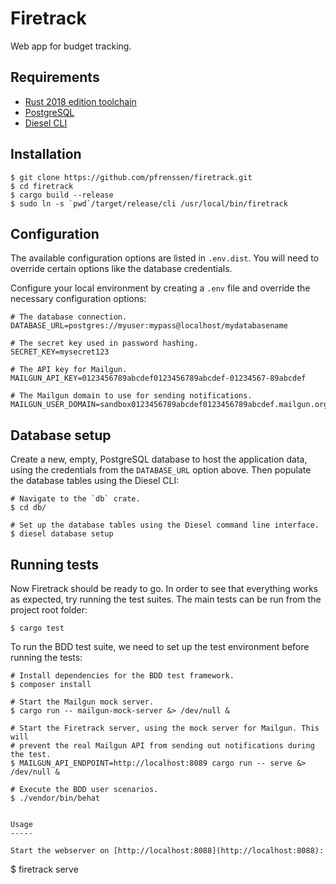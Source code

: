 Firetrack
=========

Web app for budget tracking.


Requirements
------------

* [Rust 2018 edition toolchain](https://www.rust-lang.org/tools/install)
* [PostgreSQL](https://www.postgresql.org/)
* [Diesel CLI](https://github.com/diesel-rs/diesel/tree/master/diesel_cli)


Installation
------------

```
$ git clone https://github.com/pfrenssen/firetrack.git
$ cd firetrack
$ cargo build --release
$ sudo ln -s `pwd`/target/release/cli /usr/local/bin/firetrack
```


Configuration
-------------

The available configuration options are listed in `.env.dist`. You will need to
override certain options like the database credentials.

Configure your local environment by creating a `.env` file and override the
necessary configuration options:

```
# The database connection.
DATABASE_URL=postgres://myuser:mypass@localhost/mydatabasename

# The secret key used in password hashing.
SECRET_KEY=mysecret123

# The API key for Mailgun.
MAILGUN_API_KEY=0123456789abcdef0123456789abcdef-01234567-89abcdef

# The Mailgun domain to use for sending notifications.
MAILGUN_USER_DOMAIN=sandbox0123456789abcdef0123456789abcdef.mailgun.org
```


Database setup
--------------

Create a new, empty, PostgreSQL database to host the application data, using the
credentials from the `DATABASE_URL` option above. Then populate the database
tables using the Diesel CLI:

```
# Navigate to the `db` crate.
$ cd db/

# Set up the database tables using the Diesel command line interface.
$ diesel database setup
```


Running tests
-------------

Now Firetrack should be ready to go. In order to see that everything works as
expected, try running the test suites. The main tests can be run from the
project root folder:

```
$ cargo test
```

To run the BDD test suite, we need to set up the test environment before running
the tests:

```
# Install dependencies for the BDD test framework.
$ composer install

# Start the Mailgun mock server.
$ cargo run -- mailgun-mock-server &> /dev/null &

# Start the Firetrack server, using the mock server for Mailgun. This will
# prevent the real Mailgun API from sending out notifications during the test.
$ MAILGUN_API_ENDPOINT=http://localhost:8089 cargo run -- serve &> /dev/null &

# Execute the BDD user scenarios.
$ ./vendor/bin/behat


Usage
-----

Start the webserver on [http://localhost:8088](http://localhost:8088):

```
$ firetrack serve
```
